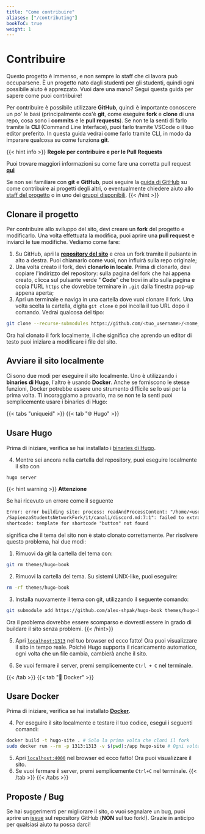 ```yaml
---
title: "Come contribuire"
aliases: ["/contributing"]
bookToC: true
weight: 1
---
```


<script src="https://kit.fontawesome.com/6fd9d2b408.js" crossorigin="anonymous"></script>

# Contribuire

Questo progetto è immenso, e non sempre lo staff che ci lavora può occuparsene. È un progetto nato dagli studenti per gli studenti, quindi ogni possibile aiuto è apprezzato. Vuoi dare una mano? Segui questa guida per sapere come puoi contribuire!

Per contribuire è possibile utilizzare **GitHub**, quindi è importante conoscere un po' le basi (principalmente cos'è **git**, come eseguire **fork** e **clone** di una repo, cosa sono i **commits** e le **pull requests**). Se non te la senti di farlo tramite la **CLI** (Command Line Interface), puoi farlo tramite VSCode o il tuo editor preferito. In questa guida vedrai come farlo tramite CLI, in modo da imparare qualcosa su come funziona **git**.

{{< hint info >}}
<i class="fa-solid fa-circle-info" style="color: #74C0FC;"></i> **Regole per contribuire e per le Pull Requests**

Puoi trovare maggiori informazioni su come fare una corretta pull request [**qui**](https://github.com/sapienzastudentsnetwork/sapienzastudentsnetwork.github.io/pulls)

Se non sei familiare con **git** e **GitHub**, puoi seguire la [guida di GitHub](https://docs.github.com/en/get-started/quickstart/contributing-to-projects) su come contribuire ai progetti degli altri, o eventualmente chiedere aiuto allo [staff del progetto](/it/contribuire/contatti) o in uno dei [gruppi disponibili](/it/canali/telegram).
{{< /hint >}}

## Clonare il progetto

Per contribuire allo sviluppo del sito, devi creare un **fork** del progetto e modificarlo. Una volta effettuata la modifica, puoi aprire una **pull request** e inviarci le tue modifiche. Vediamo come fare:

1. Su GitHub, apri la [**repository del sito**](https://github.com/sapienzastudentsnetwork/sapienzastudentsnetwork.github.io) e crea un fork tramite il pulsante in alto a destra. Puoi chiamarlo come vuoi, non influirà sulla repo originale;
2. Una volta creato il fork, devi **clonarlo in locale**. Prima di clonarlo, devi copiare l'indirizzo del repository: sulla pagina del fork che hai appena creato, clicca sul pulsante verde "**<i class="fa-solid fa-code" style="color: #63E6BE;"></i> Code**" che trovi in alto sulla pagina e copia l'URL `https` che dovrebbe terminare in `.git` dalla finestra pop-up appena aperta;
3. Apri un terminale e naviga in una cartella dove vuoi clonare il fork. Una volta scelta la cartella, digita `git clone` e poi incolla il tuo URL dopo il comando. Vedrai qualcosa del tipo:
```bash
git clone --recurse-submodules https://github.com/<tuo_username>/<nome_fork>.git
```
Ora hai clonato il fork localmente, il che significa che aprendo un editor di testo puoi iniziare a modificare i file del sito.

## Avviare il sito localmente

Ci sono due modi per eseguire il sito localmente. Uno è utilizzando i **binaries di Hugo**, l'altro è usando **Docker**. Anche se forniscono le stesse funzioni, Docker potrebbe essere uno strumento difficile se lo usi per la prima volta. Ti incoraggiamo a provarlo, ma se non te la senti puoi semplicemente usare i binaries di Hugo:

{{< tabs "uniqueid" >}}
{{< tab "🌐 Hugo" >}}
## Usare Hugo

Prima di iniziare, verifica se hai installato i [binaries di Hugo](https://gohugo.io/installation/).

4. Mentre sei ancora nella cartella del repository, puoi eseguire localmente il sito con
```bash
hugo server
```
{{< hint warning >}}
<i class="fa-solid fa-triangle-exclamation" style="color: #FFD43B;"></i> **Attenzione**

Se hai ricevuto un errore come il seguente
```txt
Error: error building site: process: readAndProcessContent: "/home/<user>
/SapienzaStudentsNetworkFork/it/canali/discord.md:7:1": failed to extract
shortcode: template for shortcode "button" not found
```
significa che il tema del sito non è stato clonato correttamente. Per risolvere questo problema, hai due modi:
 1. Rimuovi da git la cartella del tema con:
 ```bash
 git rm themes/hugo-book
 ```
 2. Rimuovi la cartella del tema. Su sistemi UNIX-like, puoi eseguire:
 ```bash
 rm -rf themes/hugo-book
 ```
 3. Installa nuovamente il tema con git, utilizzando il seguente comando:
```bash
git submodule add https://github.com/alex-shpak/hugo-book themes/hugo-book
```
Ora il problema dovrebbe essere scomparso e dovresti essere in grado di buildare il sito senza problemi.
{{< /hint>}}

5. Apri [`localhost:1313`](localhost:1313) nel tuo browser ed ecco fatto! Ora puoi visualizzare il sito in tempo reale. Poiché Hugo supporta il ricaricamento automatico, ogni volta che un file cambia, cambierà anche il sito.

6. Se vuoi fermare il server, premi semplicemente `Ctrl + C` nel terminale.

{{< /tab >}}
{{< tab "🐋 Docker" >}}
## Usare Docker

Prima di iniziare, verifica se hai installato [**Docker**](https://www.docker.com/).

4. Per eseguire il sito localmente e testare il tuo codice, esegui i seguenti comandi:
```bash
docker build -t hugo-site . # Solo la prima volta che cloni il fork
sudo docker run --rm -p 1313:1313 -v $(pwd):/app hugo-site # Ogni volta che lavori sul progetto
```

5. Apri [`localhost:4000`](http://localhost:4000/) nel browser ed ecco fatto! Ora puoi visualizzare il sito.
6. Se vuoi fermare il server, premi semplicemente `Ctrl+C` nel terminale.
{{< /tab >}}
{{< /tabs >}}

## Proposte / Bug

Se hai suggerimenti per migliorare il sito, o vuoi segnalare un bug, puoi aprire un [issue](https://github.com/sapienzastudentsnetwork/sapienzastudentsnetwork.github.io/issues) sul repository GitHub (**NON** sul tuo fork!). Grazie in anticipo per qualsiasi aiuto tu possa darci!
